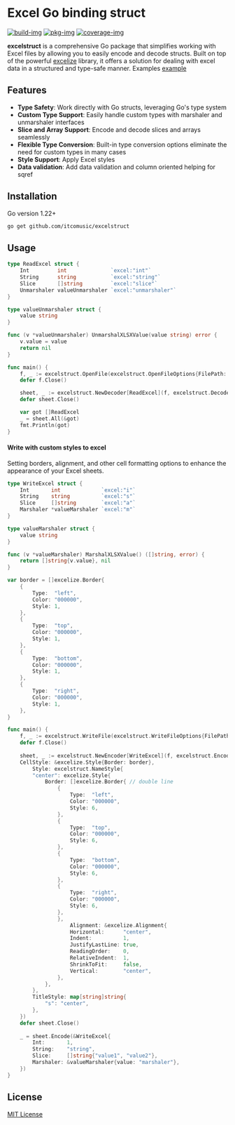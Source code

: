 # Excel Go binding struct

[![build-img]][build-url]
[![pkg-img]][pkg-url]
[![coverage-img]][coverage-url]

**excelstruct** is a comprehensive Go package that simplifies working with Excel files by allowing you to easily encode and decode structs.
Built on top of the powerful [excelize](https://github.com/qax-os/excelize) library, it offers a solution for dealing with excel data in a structured and type-safe manner.
Examples [example](https://github.com/itcomusic/excelstruct/tree/main/_example)

## Features
- **Type Safety**: Work directly with Go structs, leveraging Go's type system
- **Custom Type Support**: Easily handle custom types with marshaler and unmarshaler interfaces
- **Slice and Array Support**: Encode and decode slices and arrays seamlessly
- **Flexible Type Conversion**: Built-in type conversion options eliminate the need for custom types in many cases
- **Style Support**: Apply Excel styles
- **Data validation**: Add data validation and column oriented helping for sqref

## Installation

Go version 1.22+

```bash
go get github.com/itcomusic/excelstruct
```

## Usage

```go
type ReadExcel struct {
    Int         int              `excel:"int"`
    String      string           `excel:"string"`
    Slice       []string         `excel:"slice"`
    Unmarshaler valueUnmarshaler `excel:"unmarshaler"`
}

type valueUnmarshaler struct {
    value string
}

func (v *valueUnmarshaler) UnmarshalXLSXValue(value string) error {
    v.value = value
    return nil
}

func main() {
    f, _ := excelstruct.OpenFile(excelstruct.OpenFileOptions{FilePath: "read.xlsx"})
    defer f.Close()

    sheet, _ := excelstruct.NewDecoder[ReadExcel](f, excelstruct.DecoderOptions{})
    defer sheet.Close()

    var got []ReadExcel
    _ = sheet.All(&got)
    fmt.Println(got)
}

```

#### Write with custom styles to excel
Setting borders, alignment, and other cell formatting options to enhance the appearance of your Excel sheets.
```go
type WriteExcel struct {
    Int       int             `excel:"i"`
    String    string          `excel:"s"`
    Slice     []string        `excel:"a"`
    Marshaler *valueMarshaler `excel:"m"`
}

type valueMarshaler struct {
    value string
}

func (v *valueMarshaler) MarshalXLSXValue() ([]string, error) {
    return []string{v.value}, nil
}

var border = []excelize.Border{
    {
        Type:  "left",
        Color: "000000",
        Style: 1,
    },
    {
        Type:  "top",
        Color: "000000",
        Style: 1,
    },
    {
        Type:  "bottom",
        Color: "000000",
        Style: 1,
    },
    {
        Type:  "right",
        Color: "000000",
        Style: 1,
    },
}

func main() {  
    f, _ := excelstruct.WriteFile(excelstruct.WriteFileOptions{FilePath: "write.xlsx"})
    defer f.Close()
    
    sheet, _ := excelstruct.NewEncoder[WriteExcel](f, excelstruct.EncoderOptions{
    CellStyle: &excelize.Style{Border: border},
        Style: excelstruct.NameStyle{
        "center": excelize.Style{
            Border: []excelize.Border{ // double line
                {
                    Type:  "left",
                    Color: "000000",
                    Style: 6,
                },
                {
                    Type:  "top",
                    Color: "000000",
                    Style: 6,
                },
                {
                    Type:  "bottom",
                    Color: "000000",
                    Style: 6,
                },
                {
                    Type:  "right",
                    Color: "000000",
                    Style: 6,
                },
                },
                    Alignment: &excelize.Alignment{
                    Horizontal:      "center",
                    Indent:          1,
                    JustifyLastLine: true,
                    ReadingOrder:    0,
                    RelativeIndent:  1,
                    ShrinkToFit:     false,
                    Vertical:        "center",
                },
            },
        },
        TitleStyle: map[string]string{
            "s": "center",
        },
    })
    defer sheet.Close()
	
    _ = sheet.Encode(&WriteExcel{
        Int:       1,
        String:    "string",
        Slice:     []string{"value1", "value2"},
        Marshaler: &valueMarshaler{value: "marshaler"},
    })
}
```

## License

[MIT License](LICENSE)

[build-img]: https://github.com/itcomusic/excelstruct/workflows/build/badge.svg

[build-url]: https://github.com/itcomusic/excelstruct/actions

[pkg-img]: https://pkg.go.dev/badge/github.com/itcomusic/excelstruct.svg

[pkg-url]: https://pkg.go.dev/github.com/itcomusic/excelstruct

[coverage-img]: https://codecov.io/gh/itcomusic/excelstruct/branch/main/graph/badge.svg

[coverage-url]: https://codecov.io/gh/itcomusic/excelstruct